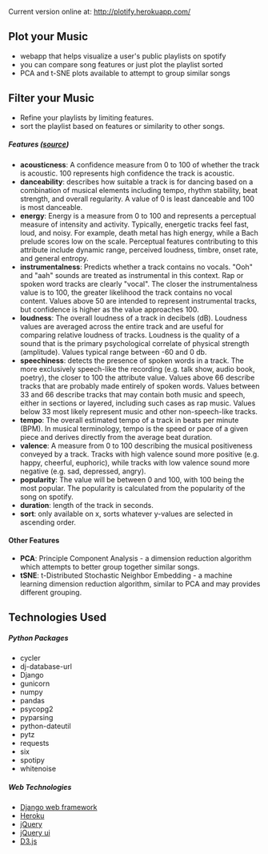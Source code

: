 Current version online at: http://plotify.herokuapp.com/

## Plot your Music
- webapp that helps visualize a user's public playlists on spotify
- you can compare song features or just plot the playlist sorted
- PCA and t-SNE plots available to attempt to group similar songs

## Filter your Music
- Refine your playlists by limiting features.
- sort the playlist based on features or similarity to other songs.

##### Features ([*source*](https://developer.spotify.com/web-api/get-audio-features/))
- **acousticness**: A confidence measure from 0 to 100 of whether the track is acoustic. 100 represents high confidence the track is acoustic.
- **danceability**: describes how suitable a track is for dancing based on a combination of musical elements including tempo, rhythm stability, beat strength, and overall regularity. A value of 0 is least danceable and 100 is most danceable.
- **energy**: Energy is a measure from 0 to 100 and represents a perceptual measure of intensity and activity. Typically, energetic tracks feel fast, loud, and noisy. For example, death metal has high energy, while a Bach prelude scores low on the scale. Perceptual features contributing to this attribute include dynamic range, perceived loudness, timbre, onset rate, and general entropy.
- **instrumentalness**: Predicts whether a track contains no vocals. "Ooh" and "aah" sounds are treated as instrumental in this context. Rap or spoken word tracks are clearly "vocal". The closer the instrumentalness value is to 100, the greater likelihood the track contains no vocal content. Values above 50 are intended to represent instrumental tracks, but confidence is higher as the value approaches 100.
- **loudness**: The overall loudness of a track in decibels (dB). Loudness values are averaged across the entire track and are useful for comparing relative loudness of tracks. Loudness is the quality of a sound that is the primary psychological correlate of physical strength (amplitude). Values typical range between -60 and 0 db.
- **speechiness**: detects the presence of spoken words in a track. The more exclusively speech-like the recording (e.g. talk show, audio book, poetry), the closer to 100 the attribute value. Values above 66 describe tracks that are probably made entirely of spoken words. Values between 33 and 66 describe tracks that may contain both music and speech, either in sections or layered, including such cases as rap music. Values below 33 most likely represent music and other non-speech-like tracks.
- **tempo**: The overall estimated tempo of a track in beats per minute (BPM). In musical terminology, tempo is the speed or pace of a given piece and derives directly from the average beat duration.
- **valence**: A measure from 0 to 100 describing the musical positiveness conveyed by a track. Tracks with high valence sound more positive (e.g. happy, cheerful, euphoric), while tracks with low valence sound more negative (e.g. sad, depressed, angry).
- **popularity**: The value will be between 0 and 100, with 100 being the most popular. The popularity is calculated from the popularity of the song on spotify.
- **duration**: length of the track in seconds.
- **sort**: only available on x, sorts whatever y-values are selected in ascending order.

#### Other Features
- **PCA**: Principle Component Analysis - a dimension reduction algorithm which attempts to better group together similar songs.
- **tSNE**: t-Distributed Stochastic Neighbor Embedding - a machine learning dimension reduction algorithm, similar to PCA and may provides different grouping.


## Technologies Used
##### Python Packages
- cycler
- dj-database-url
- Django
- gunicorn
- numpy
- pandas
- psycopg2
- pyparsing
- python-dateutil
- pytz
- requests
- six
- spotipy
- whitenoise

##### Web Technologies
 - [Django web framework](https://www.djangoproject.com/)
 - [Heroku](https://dashboard.heroku.com/)
 - [jQuery](https://jquery.com/)
 - [jQuery ui](https://jqueryui.com/)
 - [D3.js](https://d3js.org/)
